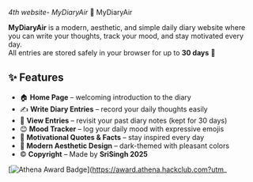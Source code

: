 *4th website- MyDiaryAir*
 📓 MyDiaryAir

**MyDiaryAir** is a modern, aesthetic, and simple daily diary website where you can write your thoughts, track your mood, and stay motivated every day.  
All entries are stored safely in your browser for up to **30 days** 🌙  

## ✨ Features
- 🏠 **Home Page** – welcoming introduction to the diary  
- ✍️ **Write Diary Entries** – record your daily thoughts easily  
- 📖 **View Entries** – revisit your past diary notes (kept for 30 days)  
- 😊 **Mood Tracker** – log your daily mood with expressive emojis  
- 🌟 **Motivational Quotes & Facts** – stay inspired every day  
- 🎨 **Modern Aesthetic Design** – dark-themed with pleasant colors  
- © **Copyright** – Made by **SriSingh 2025**







[![Athena Award Badge](https://img.shields.io/endpoint?url=https%3A%2F%2Faward.athena.hackclub.com%2Fapi%2Fbadge)](https://award.athena.hackclub.com?utm_
